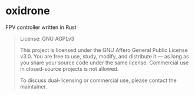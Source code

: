 # oxidrone

FPV controller written in Rust

> License: GNU AGPLv3
>
> This project is licensed under the GNU Affero General Public License v3.0. You are free to use, study, modify, and distribute it — as long as you share your source code under the same license. Commercial use in closed-source projects is not allowed.
>
> To discuss dual-licensing or commercial use, please contact the maintainer.
